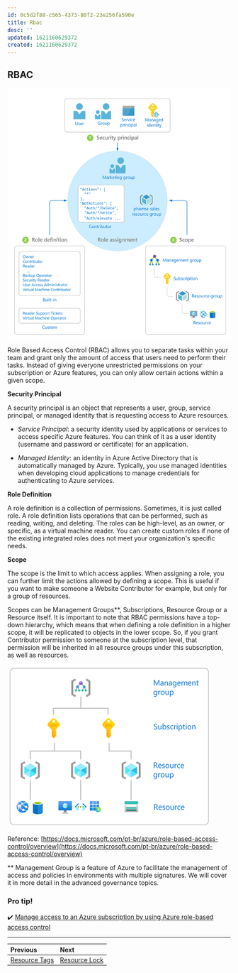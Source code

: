 ```yaml
---
id: 0c5d2f88-c565-4373-80f2-23e256fa590e
title: Rbac
desc: ''
updated: 1621160629372
created: 1621160629372
---
```

## RBAC

![rbac](../images/rbac.png)

Role Based Access Control (RBAC) allows you to separate tasks within your team and grant only the amount of access that users need to perform their tasks. Instead of giving everyone unrestricted permissions on your subscription or Azure features, you can only allow certain actions within a given scope.

**Security Principal**

A security principal is an object that represents a user, group, service principal, or managed identity that is requesting access to Azure resources.

- *Service Principal*: a security identity used by applications or services to access specific Azure features. You can think of it as a user identity (username and password or certificate) for an application.

- *Managed Identity*: an identity in Azure Active Directory that is automatically managed by Azure. Typically, you use managed identities when developing cloud applications to manage credentials for authenticating to Azure services.

**Role Definition**

A role definition is a collection of permissions. Sometimes, it is just called role. A role definition lists operations that can be performed, such as reading, writing, and deleting. The roles can be high-level, as an owner, or specific, as a virtual machine reader. You can create custom roles if none of the existing integrated roles does not meet your organization's specific needs.

**Scope**

The scope is the limit to which access applies. When assigning a role, you can further limit the actions allowed by defining a scope. This is useful if you want to make someone a Website Contributor for example, but only for a group of resources.

Scopes can be Management Groups**, Subscriptions, Resource Group or a Resource itself. It is important to note that RBAC permissions have a top-down hierarchy, which means that when defining a role definition in a higher scope, it will be replicated to objects in the lower scope. So, if you grant Contributor permission to someone at the subscription level, that permission will be inherited in all resource groups under this subscription, as well as resources.

![scope](../images/scope.png)

Reference: [https://docs.microsoft.com/pt-br/azure/role-based-access-control/overview](https://docs.microsoft.com/pt-br/azure/role-based-access-control/overview)

** Management Group is a feature of Azure to facilitate the management of access and policies in environments with multiple signatures. We will cover it in more detail in the advanced governance topics.

### Pro tip!

✔️ [Manage access to an Azure subscription by using Azure role-based access control](https://docs.microsoft.com/en-us/learn/modules/manage-subscription-access-azure-rbac/)

---

Previous| Next | 
:----- |:-----
[Resource Tags](/guide/resource-tags.md)| [Resource Lock](/guide/resource-lock.md)
